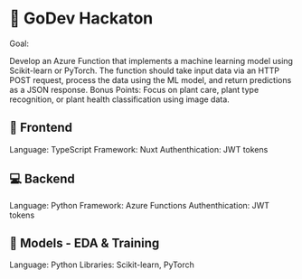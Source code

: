 # 🤖 GoDev Hackaton

Goal:

Develop an Azure Function that implements a machine learning model using Scikit-learn or PyTorch. The function should take input data via an HTTP POST request, process the data using the ML model, and return predictions as a JSON response.
Bonus Points: Focus on plant care, plant type recognition, or plant health classification using image data.

## 🎨 Frontend

Language: TypeScript
Framework: Nuxt
Authenthication: JWT tokens

## 💻 Backend

Language: Python
Framework: Azure Functions
Authenthication: JWT tokens

## 🏫 Models - EDA & Training

Language: Python
Libraries: Scikit-learn, PyTorch
